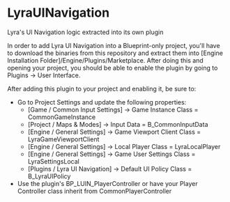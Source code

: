 # LyraUINavigation
Lyra's UI Navigation logic extracted into its own plugin

In order to add Lyra UI Navigation into a Blueprint-only project, you'll have to download the binaries from this repository and extract them into [Engine Installation Folder]/Engine/Plugins/Marketplace. After doing this and opening your project, you should be able to enable the plugin by going to Plugins -> User Interface.

After adding this plugin to your project and enabling it, be sure to:
- Go to Project Settings and update the following properties:
  - [Game / Common Input Settings] -> Game Instance Class = CommonGameInstance
  - [Project / Maps & Modes] -> Input Data = B_CommonInputData
  - [Engine / General Settings] -> Game Viewport Client Class = LyraGameViewportClient
  - [Engine / General Settings] -> Local Player Class = LyraLocalPlayer
  - [Engine / General Settings] -> Game User Settings Class = LyraSettingsLocal
  - [Plugins / Lyra UI Navigation] -> Default UI Policy Class = B_LyraUIPolicy
- Use the plugin's BP_LUIN_PlayerController or have your Player Controller class inherit from CommonPlayerController
